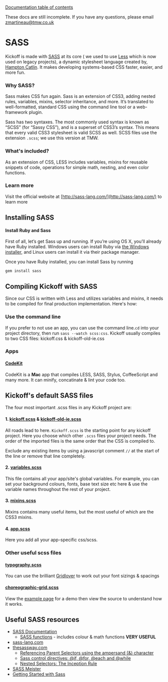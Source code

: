 [Documentation table of contents](readme.md)

These docs are still incomplete. If you have any questions, please email zmartineau@tmw.co.uk

# SASS

Kickoff is made with [SASS](http://sass-lang.com/) at its core ( we used to use [Less](http://lesscss.org/) which is now used on legacy projects), a dynamic stylesheet language created by, [Hampton Catlin](http://www.hamptoncatlin.com/). It makes developing systems-based CSS faster, easier, and more fun.

### Why SASS?

Sass makes CSS fun again. Sass is an extension of CSS3, adding nested rules, variables, mixins, selector inheritance, and more. It’s translated to well-formatted, standard CSS using the command line tool or a web-framework plugin.

Sass has two syntaxes. The most commonly used syntax is known as “SCSS” (for “Sassy CSS”), and is a superset of CSS3’s syntax. This means that every valid CSS3 stylesheet is valid SCSS as well. SCSS files use the extension `.scss`; we use this version at TMW.

### What's included?

As an extension of CSS, LESS includes variables, mixins for reusable snippets of code, operations for simple math, nesting, and even color functions.

### Learn more

Visit the official website at [http://sass-lang.com/](http://sass-lang.com/) to learn more

## Installing SASS

#### Install Ruby and Sass

First of all, let’s get Sass up and running. If you’re using OS X, you’ll already have Ruby installed. Windows users can install Ruby via [the Windows installer](http://rubyinstaller.org/downloads/), and Linux users can install it via their package manager.

Once you have Ruby installed, you can install Sass by running

`gem install sass`

## Compiling Kickoff with SASS

Since our CSS is written with Less and utilizes variables and mixins, it needs to be compiled for final production implementation. Here's how:

### Use the command line

If you prefer to not use an app, you can use the command line.`cd` into your project directory, then run `sass --watch scss:css`. Kickoff usually compiles to two CSS files: kickoff.css & kickoff-old-ie.css

### Apps

#### [CodeKit](http://incident57.com/codekit/)
CodeKit is a **Mac** app that compiles LESS, SASS, Stylus, CoffeeScript and many more. It can minify, concatinate & lint your code too.


## Kickoff's default SASS files

The four most important .scss files in any Kickoff project are:

#### 1. [kickoff.scss](https://github.com/tmwagency/kickoff/blob/master/scss/kickoff.scss) & [kickoff-old-ie.scss](https://github.com/tmwagency/kickoff/blob/master/scss/kickoff-old-ie.scss)
All roads lead to here. `Kickoff.scss` is the starting point for any kickoff project. Here you choose which other `.scss` files your project needs. The order of the imported files is the same order that the CSS is compiled to.

Exclude any existing items by using a javascript comment `//` at the start of the line or remove that line completely.

#### 2. [variables.scss](https://github.com/tmwagency/kickoff/blob/master/scss/variables.scss)
This file contains all your app/site's global variables. For example, you can set your background colours, fonts, base text size etc here & use the variable names throughout the rest of your project.

#### 3. [mixins.scss](https://github.com/tmwagency/kickoff/blob/master/scss/mixins.scss)
Mixins contains many useful items, but the most useful of which are the CSS3 mixins.

#### 4. [app.scss](https://github.com/tmwagency/kickoff/blob/master/scss/app.scss)
Here you add all your app-specific css/scss.

### Other useful scss files

#### [typography.scss](https://github.com/tmwagency/kickoff/blob/master/scss/typography.scss)
You can use the brilliant [Gridlover](http://www.gridlover.net/) to work out your font sizings & spacings

#### [choreographic-grid.scss](https://github.com/tmwagency/kickoff/blob/master/scss/choreographic-grid.scss)
View the [example page](http://mrmartineau.github.com/Choreographic-Grid/test.html) for a demo then view the source to understand how it works.


## Useful SASS resources

* [SASS Documentation](http://www.kaelig.fr/bettersassdocs/)
	- [SASS functions](http://sass-lang.com/docs/yardoc/Sass/Script/Functions.html) - includes colour & math functions **VERY USEFUL**
* [sass-lang.com](http://sass-lang.com/)
* [thesassway.com](http://thesassway.com/)
	- [Referencing Parent Selectors using the ampersand (&) character](http://thesassway.com/intermediate/referencing-parent-selectors-using-ampersand)
	- [Sass control directives: @if, @for, @each and @while](http://thesassway.com/intermediate/if-for-each-while)
	- [Nested Selectors: The Inception Rule](http://thesassway.com/beginner/the-inception-rule)
* [SASS Meister](http://sassmeister.com/)
* [Getting Started with Sass](http://alistapart.com/article/getting-started-with-sass)
